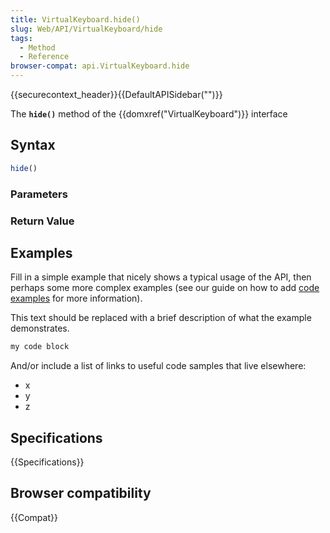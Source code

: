 ```yaml
---
title: VirtualKeyboard.hide()
slug: Web/API/VirtualKeyboard/hide
tags:
  - Method
  - Reference
browser-compat: api.VirtualKeyboard.hide
---
```

{{securecontext_header}}{{DefaultAPISidebar("")}}

The **`hide()`** method of the {{domxref("VirtualKeyboard")}} interface 

## Syntax

```js
hide()
```

### Parameters



### Return Value



## Examples

Fill in a simple example that nicely shows a typical usage of the API, then perhaps some more complex examples (see our guide on how to add [code examples](/en-US/docs/MDN/Contribute/Structures/Code_examples) for more information).

This text should be replaced with a brief description of what the example demonstrates.

```js
my code block
```

And/or include a list of links to useful code samples that live elsewhere:

*   x
*   y
*   z

## Specifications

{{Specifications}}

## Browser compatibility

{{Compat}}

